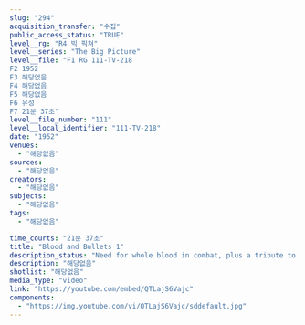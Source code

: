 ```yaml
---
slug: "294"
acquisition_transfer: "수집"
public_access_status: "TRUE"
level__rg: "R4 빅 픽쳐"
level__series: "The Big Picture"
level__file: "F1 RG 111-TV-218
F2 1952
F3 해당없음
F4 해당없음
F5 해당없음
F6 유성
F7 21분 37초"
level__file_number: "111"
level__local_identifier: "111-TV-218"
date: "1952"
venues: 
  - "해당없음"
sources: 
  - "해당없음"
creators: 
  - "해당없음"
subjects: 
  - "해당없음"
tags: 
  - "해당없음"

time_courts: "21분 37초"
title: "Blood and Bullets 1"
description_status: "Need for whole blood in combat, plus a tribute to combat medics and their intimate role with the infantryman in battle."
description: "해당없음"
shotlist: "해당없음"
media_type: "video"
link: "https://youtube.com/embed/QTLajS6Vajc"
components: 
  - "https://img.youtube.com/vi/QTLajS6Vajc/sddefault.jpg"
---
```

